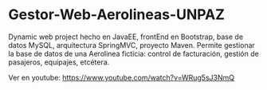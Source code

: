 # Gestor-Web-Aerolineas-UNPAZ
Dynamic web project hecho en JavaEE, frontEnd en Bootstrap, base de datos MySQL, arquitectura SpringMVC, proyecto Maven. Permite gestionar la base de datos de una Aerolinea ficticia: control de facturación, gestión de pasajeros, equipajes, etcétera.

Ver en youtube: https://www.youtube.com/watch?v=WRug5sJ3NmQ


